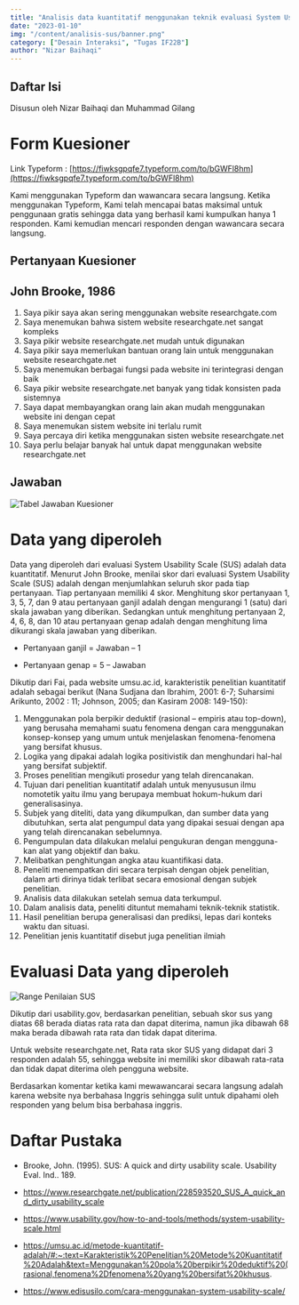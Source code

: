 ```yaml
---
title: "Analisis data kuantitatif menggunakan teknik evaluasi System Usability Scale (SUS) pada website Researchgate.com"
date: "2023-01-10"
img: "/content/analisis-sus/banner.png"
category: ["Desain Interaksi", "Tugas IF22B"]
author: "Nizar Baihaqi"
---
```


## Daftar Isi

Disusun oleh Nizar Baihaqi dan Muhammad Gilang

# Form Kuesioner

Link Typeform : [https://fiwksgpqfe7.typeform.com/to/bGWFl8hm](https://fiwksgpqfe7.typeform.com/to/bGWFl8hm)

Kami menggunakan Typeform dan wawancara secara langsung. Ketika menggunakan Typeform, Kami telah mencapai batas maksimal untuk penggunaan gratis sehingga data yang berhasil kami kumpulkan hanya 1 responden. Kami kemudian mencari responden dengan wawancara secara langsung.

## Pertanyaan Kuesioner

## John Brooke, 1986

1. Saya pikir saya akan sering menggunakan website researchgate.com
2. Saya menemukan bahwa sistem website researchgate.net sangat kompleks
3. Saya pikir website researchgate.net mudah untuk digunakan
4. Saya pikir saya memerlukan bantuan orang lain untuk menggunakan website researchgate.net
5. Saya menemukan berbagai fungsi pada website ini terintegrasi dengan baik
6. Saya pikir website researchgate.net banyak yang tidak konsisten pada sistemnya
7. Saya dapat membayangkan orang lain akan mudah menggunakan website ini dengan cepat
8. Saya menemukan sistem website ini terlalu rumit
9. Saya percaya diri ketika menggunakan sisten website researchgate.net
10. Saya perlu belajar banyak hal untuk dapat menggunakan website researchgate.net

## Jawaban

![Tabel Jawaban Kuesioner](/content/analisis-sus/tabel-1.png)

# Data yang diperoleh

Data yang diperoleh dari evaluasi System Usability Scale (SUS) adalah data kuantitatif. Menurut John Brooke, menilai skor dari evaluasi System Usability Scale (SUS) adalah dengan menjumlahkan seluruh skor pada tiap pertanyaan. Tiap pertanyaan memiliki 4 skor. Menghitung skor pertanyaan 1, 3, 5, 7, dan 9 atau pertanyaan ganjil adalah dengan mengurangi 1 (satu) dari skala jawaban yang diberikan. Sedangkan untuk menghitung pertanyaan 2, 4, 6, 8, dan 10 atau pertanyaan genap adalah dengan menghitung lima dikurangi skala jawaban yang diberikan.

- Pertanyaan ganjil = Jawaban – 1

- Pertanyaan genap = 5 – Jawaban

Dikutip dari Fai, pada website umsu.ac.id, karakteristik penelitian kuantitatif adalah sebagai berikut (Nana Sudjana dan Ibrahim, 2001: 6-7; Suharsimi Arikunto, 2002 : 11; Johnson, 2005; dan Kasiram 2008: 149-150):

1. Menggunakan pola berpikir deduktif (rasional – empiris atau top-down), yang berusaha memahami suatu fenomena dengan cara menggunakan konsep-konsep yang umum untuk menjelaskan fenomena-fenomena yang bersifat khusus.
2. Logika yang dipakai adalah logika positivistik dan menghundari hal-hal yang bersifat subjektif.
3. Proses penelitian mengikuti prosedur yang telah direncanakan.
4. Tujuan dari penelitian kuantitatif adalah untuk menyususun ilmu nomotetik yaitu ilmu yang berupaya membuat hokum-hukum dari generalisasinya.
5. Subjek yang diteliti, data yang dikumpulkan, dan sumber data yang dibutuhkan, serta alat pengumpul data yang dipakai sesuai dengan apa yang telah direncanakan sebelumnya.
6. Pengumpulan data dilakukan melalui pengukuran dengan mengguna-kan alat yang objektif dan baku.
7. Melibatkan penghitungan angka atau kuantifikasi data.
8. Peneliti menempatkan diri secara terpisah dengan objek penelitian, dalam arti dirinya tidak terlibat secara emosional dengan subjek penelitian.
9. Analisis data dilakukan setelah semua data terkumpul.
10. Dalam analisis data, peneliti dituntut memahami teknik-teknik statistik.
11. Hasil penelitian berupa generalisasi dan prediksi, lepas dari konteks waktu dan situasi.
12. Penelitian jenis kuantitatif disebut juga penelitian ilmiah

# Evaluasi Data yang diperoleh

![Range Penilaian SUS](/content/analisis-sus/acceptance-table.jpg)

Dikutip dari usability.gov, berdasarkan penelitian, sebuah skor sus yang diatas 68 berada diatas rata rata dan dapat diterima, namun jika dibawah 68 maka berada dibawah rata rata dan tidak dapat diterima.

Untuk website researchgate.net, Rata rata skor SUS yang didapat dari 3 responden adalah 55, sehingga website ini memiliki skor dibawah rata-rata dan tidak dapat diterima oleh pengguna website.

Berdasarkan komentar ketika kami mewawancarai secara langsung adalah karena website nya berbahasa Inggris sehingga sulit untuk dipahami oleh responden yang belum bisa berbahasa inggris.

# Daftar Pustaka

- Brooke, John. (1995). SUS: A quick and dirty usability scale. Usability Eval. Ind.. 189.

- https://www.researchgate.net/publication/228593520_SUS_A_quick_and_dirty_usability_scale

- https://www.usability.gov/how-to-and-tools/methods/system-usability-scale.html

- https://umsu.ac.id/metode-kuantitatif-adalah/#:~:text=Karakteristik%20Penelitian%20Metode%20Kuantitatif%20Adalah&text=Menggunakan%20pola%20berpikir%20deduktif%20(rasional,fenomena%2Dfenomena%20yang%20bersifat%20khusus.

- https://www.edisusilo.com/cara-menggunakan-system-usability-scale/
